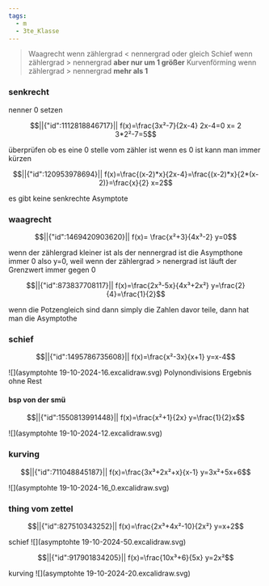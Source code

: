 ```yaml
---
tags:
  - m
  - 3te_Klasse
---
```

> Waagrecht wenn zählergrad < nennergrad oder gleich
> Schief wenn zählergrad > nennergrad **aber nur um 1 größer**
> Kurvenförming wenn zählergrad > nennergrad **mehr als 1**
### senkrecht
nenner 0 setzen
```math
||{"id":1112818846717}||

f(x)=\frac{3x²-7}{2x-4}
2x-4=0
x= 2
3*2²-7=5
```
überprüfen ob es eine 0 stelle vom zähler ist
wenn es 0 ist kann man immer kürzen
```math
||{"id":120953978694}||

f(x)=\frac{(x-2)*x}{2x-4}=\frac{(x-2)*x}{2*(x-2)}=\frac{x}{2}
x=2
```
es gibt keine senkrechte Asymptote
### waagrecht
```math
||{"id":1469420903620}||

f(x)= \frac{x²+3}{4x³-2}
y=0
```
wenn der zählergrad kleiner ist als der nennergrad ist die Asympthone immer 0 also y=0, weil wenn der zählergrad > nenergrad ist läuft der Grenzwert immer gegen 0

```math
||{"id":873837708117}||

f(x)=\frac{2x³-5x}{4x³+2x²}
y=\frac{2}{4}=\frac{1}{2}
```
wenn die Potzengleich sind dann simply die Zahlen davor teile, dann hat man die Asymptothe

### schief 
```math
||{"id":1495786735608}||

f(x)=\frac{x²-3x}{x+1}
y=x-4
```
![](asymptohte 19-10-2024-16.excalidraw.svg)
Polynondivisions Ergebnis ohne Rest
#### bsp von der smü
```math
||{"id":1550813991448}||

f(x)=\frac{x²+1}{2x}
y=\frac{1}{2}x
```
![](asymptohte 19-10-2024-12.excalidraw.svg)
### kurving
```math
||{"id":711048845187}||

f(x)=\frac{3x³+2x²+x}{x-1}
y=3x²+5x+6
```
![](asymptohte 19-10-2024-16_0.excalidraw.svg)

### thing vom zettel
```math
||{"id":827510343252}||

f(x)=\frac{2x³+4x²-10}{2x²}
y=x+2
```
schief
![](asymptohte 19-10-2024-50.excalidraw.svg)
```math
||{"id":917901834205}||

f(x)=\frac{10x³+6}{5x}
y=2x²
```
kurving
![](asymptohte 19-10-2024-20.excalidraw.svg)